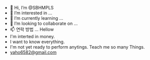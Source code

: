 - 👋 Hi, I’m @SBHMPLS
- 👀 I’m interested in ...
- 🌱 I’m currently learning ...
- 💞️ I’m looking to collaborate on ...
- 📫 연락 방법 ...
Hellow
- I'm interted in money.
- I want to know everything.
- I'm not yet ready to perform anytings. Teach me so many Things.
- yaho6582@gmail.com
<!---
SBHMPLS/SBHMPLS is a ✨ special ✨ repository because its `README.md` (this file) appears on your GitHub profile.
You can click the Preview link to take a look at your changes.
--->
